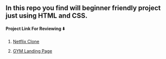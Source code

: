 ## In this repo you find will beginner friendly project just using HTML and CSS.

#### Project Link For Reviewing ⬇️

1. [Netflix Clone](https://netpictureclone.netlify.app/ "netflix clone") </br>

2. [GYM Landing Page](https://iflexgymlandingpage.netlify.app/ "Landing Page") </br>
